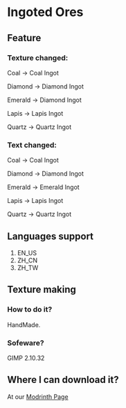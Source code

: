 # Ingoted Ores

## Feature


### Texture changed: 

Coal -> Coal Ingot

Diamond -> Diamond Ingot

Emerald -> Diamond Ingot

Lapis -> Lapis Ingot

Quartz -> Quartz Ingot

### Text changed: 

Coal -> Coal Ingot

Diamond -> Diamond Ingot

Emerald -> Emerald Ingot

Lapis -> Lapis Ingot

Quartz -> Quartz Ingot

## Languages support

1. EN_US
1. ZH_CN
1. ZH_TW

## Texture making

### How to do it?

HandMade.

### Sofeware?

GIMP 2.10.32

## Where I can download it?
At our [Modrinth Page](https://modrinth.com/resourcepack/ingoted-ores)
